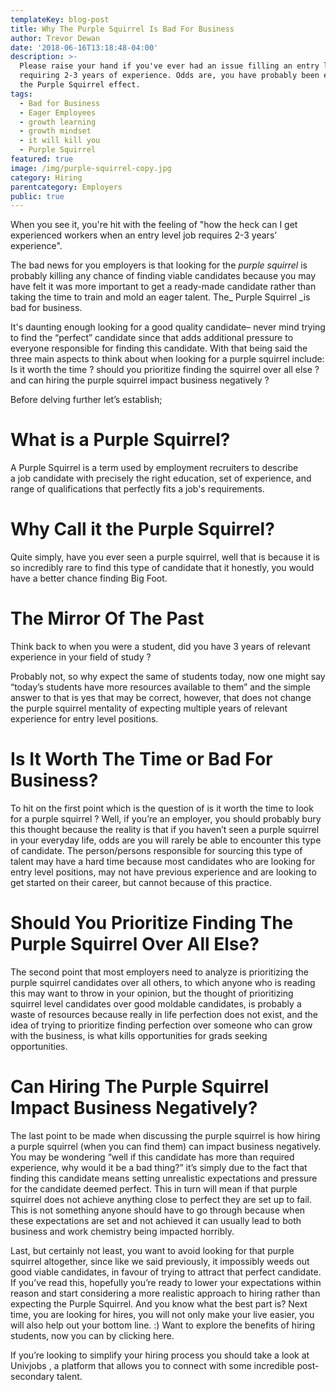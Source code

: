 ```yaml
---
templateKey: blog-post
title: Why The Purple Squirrel Is Bad For Business
author: Trevor Dewan
date: '2018-06-16T13:18:48-04:00'
description: >-
  Please raise your hand if you've ever had an issue filling an entry level post
  requiring 2-3 years of experience. Odds are, you have probably been exposed to
  the Purple Squirrel effect. 
tags:
  - Bad for Business
  - Eager Employees
  - growth learning
  - growth mindset
  - it will kill you
  - Purple Squirrel
featured: true
image: /img/purple-squirrel-copy.jpg
category: Hiring
parentcategory: Employers
public: true
---
```

When you see it, you're hit with the feeling of "how the heck can I get experienced workers when an entry level job requires 2-3 years’ experience".

The bad news for you employers is that looking for the _purple squirrel_ is probably killing any chance of finding viable candidates because you may have felt it was more important to get a ready-made candidate rather than taking the time to train and mold an eager talent. The_ Purple Squirrel _is bad for business.



It's daunting enough looking for a good quality candidate– never mind trying to find the “perfect” candidate since that adds additional pressure to everyone responsible for finding this candidate. With that being said the three main aspects to think about when looking for a purple squirrel include: Is it worth the time ? should you prioritize finding the squirrel over all else ? and can hiring the purple squirrel impact business negatively ?



Before delving further let’s establish;



# **What is a Purple Squirrel?**

A Purple Squirrel is a term used by employment recruiters to describe a job candidate with precisely the right education, set of experience, and range of qualifications that perfectly fits a job's requirements.



# **Why Call it the Purple Squirrel?**

Quite simply, have you ever seen a purple squirrel, well that is because it is so incredibly rare to find this type of candidate that it honestly, you would have a better chance finding Big Foot.



# **The Mirror Of The Past**

Think back to when you were a student, did you have 3 years of relevant experience in your field of study ?



Probably not, so why expect the same of students today, now one might say “today’s students have more resources available to them” and the simple answer to that is yes that may be correct, however, that does not change the purple squirrel mentality of expecting multiple years of relevant experience for entry level positions.



# Is It Worth The Time or Bad For Business?

To hit on the first point which is the question of is it worth the time to look for a purple squirrel ? Well, if you’re an employer, you should probably bury this thought because the reality is that if you haven’t seen a purple squirrel in your everyday life, odds are you will rarely be able to encounter this type of candidate. The person/persons responsible for sourcing this type of talent may have a hard time because most candidates who are looking for entry level positions, may not have previous experience and are looking to get started on their career, but cannot because of this practice.



# Should You Prioritize Finding The Purple Squirrel Over All Else?

The second point that most employers need to analyze is prioritizing the purple squirrel candidates over all others, to which anyone who is reading this may want to throw in your opinion, but the thought of prioritizing squirrel level candidates over good moldable candidates, is probably a waste of resources because really in life perfection does not exist, and the idea of trying to prioritize finding perfection over someone who can grow with the business, is what kills opportunities for grads seeking opportunities.



# Can Hiring The Purple Squirrel Impact Business Negatively?

The last point to be made when discussing the purple squirrel is how hiring a purple squirrel (when you can find them) can impact business negatively. You may be wondering “well if this candidate has more than required experience, why would it be a bad thing?” it’s simply due to the fact that finding this candidate means setting unrealistic expectations and pressure for the candidate deemed perfect. This in turn will mean if that purple squirrel does not achieve anything close to perfect they are set up to fail. This is not something anyone should have to go through because when these expectations are set and not achieved it can usually lead to both business and work chemistry being impacted horribly.



Last, but certainly not least, you want to avoid looking for that purple squirrel altogether, since like we said previously, it impossibly weeds out good viable candidates, in favour of trying to attract that perfect candidate. If you’ve read this, hopefully you’re ready to lower your expectations within reason and start considering a more realistic approach to hiring rather than expecting the Purple Squirrel. And you know what the best part is? Next time, you are looking for hires, you will not only make your live easier, you will also help out your bottom line. :) Want to explore the benefits of hiring students, now you can by clicking here.



If you’re looking to simplify your hiring process you should take a look at Univjobs , a platform that allows you to connect with some incredible post-secondary talent.
